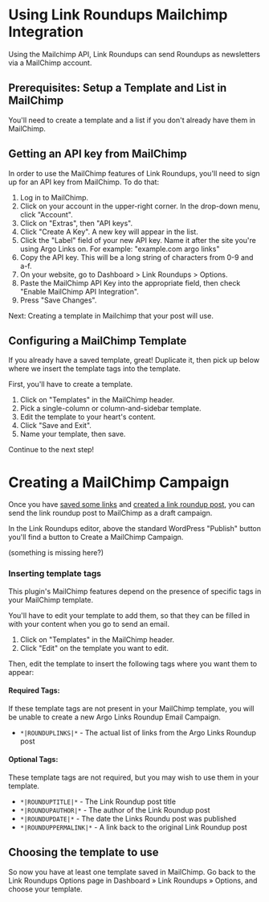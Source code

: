 # Using Link Roundups Mailchimp Integration

Using the Mailchimp API, Link Roundups can send Roundups as newsletters via a MailChimp account.

## Prerequisites: Setup a Template and List in MailChimp

You'll need to create a template and a list if you don't already have them in MailChimp.

## Getting an API key from MailChimp

In order to use the MailChimp features of Link Roundups, you'll need to sign up for an API key from MailChimp. To do that:

1. Log in to MailChimp.
2. Click on your account in the upper-right corner. In the drop-down menu, click "Account".
3. Click on "Extras", then "API keys".
4. Click "Create A Key". A new key will appear in the list.
5. Click the "Label" field of your new API key. Name it after the site you're using Argo Links on. For example: "example.com argo links"
6. Copy the API key. This will be a long string of characters from 0-9 and a-f.
7. On your website, go to Dashboard > Link Roundups > Options.
8. Paste the MailChimp API Key into the appropriate field, then check "Enable MailChimp API Integration".
9. Press "Save Changes".

Next: Creating a template in Mailchimp that your post will use.

## Configuring a MailChimp Template

If you already have a saved template, great! Duplicate it, then pick up below where we insert the template tags into the template.

First, you'll have to create a template.

1. Click on "Templates" in the MailChimp header.
2. Pick a single-column or column-and-sidebar template.
3. Edit the template to your heart's content.
4. Click "Save and Exit".
5. Name your template, then save.

Continue to the next step!

# Creating a MailChimp Campaign

Once you have [saved some links](saving-links.md) and [created a link roundup post](link-roundups.md), you can send the link roundup post to MailChimp as a draft campaign.

In the Link Roundups editor, above the standard WordPress "Publish" button you'll find a button to Create a MailChimp Campaign.

(something is missing here?)

### Inserting template tags

This plugin's MailChimp features depend on the presence of specific tags in your MailChimp template.

You'll have to edit your template to add them, so that they can be filled in with your content when you go to send an email.

1. Click on "Templates" in the MailChimp header.
2. Click "Edit" on the template you want to edit.

Then, edit the template to insert the following tags where you want them to appear:

#### Required Tags:

If these template tags are not present in your MailChimp template, you will be unable to create a new Argo Links Roundup Email Campaign.

- `*|ROUNDUPLINKS|*` - The actual list of links from the Argo Links Roundup post

#### Optional Tags:

These template tags are not required, but you may wish to use them in your template.

- `*|ROUNDUPTITLE|*` - The Link Roundup post title
- `*|ROUNDUPAUTHOR|*` - The author of the Link Roundup post
- `*|ROUNDUPDATE|*` - The date the Links Roundu post was published
- `*|ROUNDUPPERMALINK|*` - A link back to the original Link Roundup post

## Choosing the template to use

So now you have at least one template saved in MailChimp. Go back to the Link Roundups Options page in Dashboard &raquo; Link Roundups &raquo; Options, and choose your template.